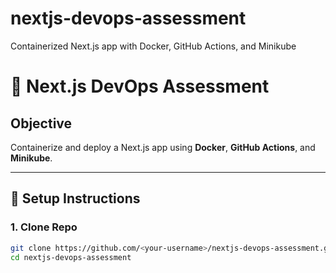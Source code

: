 # nextjs-devops-assessment
Containerized Next.js app with Docker, GitHub Actions, and Minikube

 # 🚀 Next.js DevOps Assessment

## Objective
Containerize and deploy a Next.js app using **Docker**, **GitHub Actions**, and **Minikube**.

---

## 🧩 Setup Instructions

### 1. Clone Repo
```bash
git clone https://github.com/<your-username>/nextjs-devops-assessment.git
cd nextjs-devops-assessment
